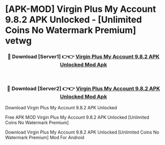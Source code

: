 # [APK-MOD] Virgin Plus My Account 9.8.2 APK Unlocked - [Unlimited Coins No Watermark Premium] vetwg



<div align="center">
<h3>🔴 Download [Server1] 👉👉 <a href="https://momento.my/?title=Virgin_Plus_My_Account_9.8.2_APK_Unlocked">Virgin Plus My Account 9.8.2 APK Unlocked Mod Apk</a></h3><br>

<h3>🔴 Download [Server2] 👉👉 <a href="https://momento.my/?title=Virgin_Plus_My_Account_9.8.2_APK_Unlocked">Virgin Plus My Account 9.8.2 APK Unlocked Mod Apk</a></h3>
</div>



Download Virgin Plus My Account 9.8.2 APK Unlocked 

Free APK MOD Virgin Plus My Account 9.8.2 APK Unlocked [Unlimited Coins No Watermark Premium]

Download Virgin Plus My Account 9.8.2 APK Unlocked [Unlimited Coins No Watermark Premium] Mod For Android

